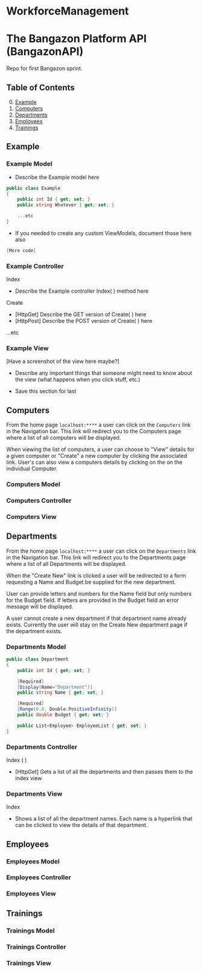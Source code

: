 # WorkforceManagement

# The Bangazon Platform API (BangazonAPI)
Repo for first Bangazon sprint.

## Table of Contents
0. [Example](#example)
1. [Computers](#computers)
1. [Departments](#departments)
1. [Employees](#employees)
1. [Trainings](#trainings)

## Example

### Example Model

- Describe the Example model here
```c#
public class Example
{
	public int Id { get; set; }
	public string Whatever { get; set; }

	...etc
}
```
- If you needed to create any custom ViewModels, document those here also
```c#
[More code]
```

### Example Controller

Index
- Describe the Example controller Index( ) method here

Create
- [HttpGet] Describe the GET version of Create( ) here
- [HttpPost] Describe the POST version of Create( ) here

...etc

### Example View

[Have a screenshot of the view here maybe?]

- Describe any important things that someone might need to know about the view (what happens when you click stuff, etc.)

- Save this section for last

## Computers

From the home page `localhost:****` a user can click on the `Computers` link in the Navigation bar. This link will redirect you to the Computers page where a list of all computers will be displayed.

When viewing the list of computers, a user can choose to "View" details for a given computer or "Create" a new computer by clicking the associated link. User's can also view a computers details by clicking on the on the individual Computer.

### Computers Model

### Computers Controller

### Computers View

## Departments

From the home page `localhost:****` a user can click on the `Departments` link in the Navigation bar. This link will redirect you to the Departments page where a list of all Departments will be displayed.

When the "Create New" link is clicked a user will be redirected to a form requesting a Name and Budget be supplied for the new department.

User can provide letters and numbers for the Name field but only numbers for the Budget field. If letters are provided in the Budget field an error message will be displayed.

A user cannot create a new department if that department name already exists. Currently the user will stay on the Create New department page if the department exists.

### Departments Model

```c#
public class Department
{
	public int Id { get; set; }

	[Required]
	[Display(Name="Department")]
	public string Name { get; set; }

	[Required]
	[Range(0.0, Double.PositiveInfinity)]
	public double Budget { get; set; }

	public List<Employee> EmployeeList { get; set; }
}
```

### Departments Controller

Index ( )
- [HttpGet] Gets a list of all the departments and then passes them to the index view

### Departments View

Index
- Shows a list of all the department names. Each name is a hyperlink that can be clicked to view the details of that department.

## Employees

### Employees Model

### Employees Controller

### Employees View

## Trainings

### Trainings Model

### Trainings Controller

### Trainings View

